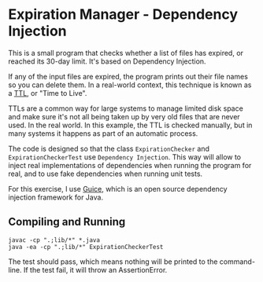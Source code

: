 # Expiration Manager - Dependency Injection

This is a small program that checks whether a list of files has expired, 
or reached its 30-day limit. It's based on Dependency Injection.

If any of the input files are expired, the program prints out their file names so you can delete them. 
In a real-world context, this technique is known as a [TTL](https://en.wikipedia.org/wiki/Time_to_live), 
or "Time to Live". 

TTLs are a common way for large systems to manage limited disk space 
and make sure it's not all being taken up by very old files that are never used. 
In the real world. In this example, the TTL is checked manually, 
but in many systems it happens as part of an automatic process.

The code is designed so that the class `ExpirationChecker` and `ExpirationCheckerTest` 
use `Dependency Injection`. 
This way will allow to inject real implementations of dependencies when running the program for real, 
and to use fake dependencies when running unit tests.

For this exercise, I use [Guice](https://github.com/google/guice), 
which is an open source dependency injection framework for Java.


## Compiling and Running

    javac -cp ".;lib/*" *.java
    java -ea -cp ".;lib/*" ExpirationCheckerTest

The test should pass, which means nothing will be printed to the command-line. 
If the test fail, it will throw an AssertionError.




